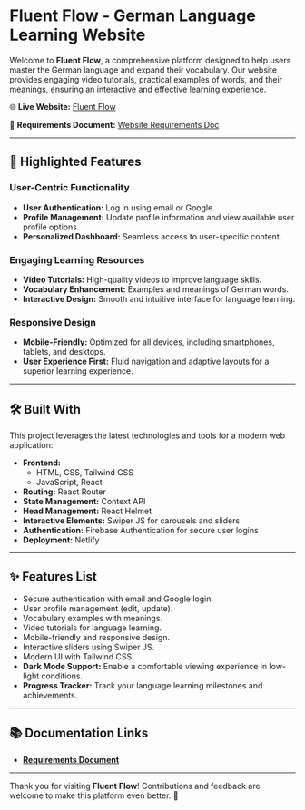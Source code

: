 # Fluent Flow - German Language Learning Website

Welcome to **Fluent Flow**, a comprehensive platform designed to help users master the German language and expand their vocabulary. Our website provides engaging video tutorials, practical examples of words, and their meanings, ensuring an interactive and effective learning experience.

🌐 **Live Website:** [Fluent Flow](https://fluent-flow.netlify.app/)

📄 **Requirements Document:** [Website Requirements Doc](https://docs.google.com/document/d/1uck_6gjiW22ytQMUEdznPxuxX4XB9wDz6fHJroTqCps/edit?tab=t.0)

---

## 🚀 Highlighted Features

### User-Centric Functionality
- **User Authentication:** Log in using email or Google.
- **Profile Management:** Update profile information and view available user profile options.
- **Personalized Dashboard:** Seamless access to user-specific content.

### Engaging Learning Resources
- **Video Tutorials:** High-quality videos to improve language skills.
- **Vocabulary Enhancement:** Examples and meanings of German words.
- **Interactive Design:** Smooth and intuitive interface for language learning.

### Responsive Design
- **Mobile-Friendly:** Optimized for all devices, including smartphones, tablets, and desktops.
- **User Experience First:** Fluid navigation and adaptive layouts for a superior learning experience.

---

## 🛠️ Built With

This project leverages the latest technologies and tools for a modern web application:
- **Frontend:**
  - HTML, CSS, Tailwind CSS
  - JavaScript, React
- **Routing:** React Router
- **State Management:** Context API
- **Head Management:** React Helmet
- **Interactive Elements:** Swiper JS for carousels and sliders
- **Authentication:** Firebase Authentication for secure user logins
- **Deployment:** Netlify

---

## ✨ Features List

- Secure authentication with email and Google login.
- User profile management (edit, update).
- Vocabulary examples with meanings.
- Video tutorials for language learning.
- Mobile-friendly and responsive design.
- Interactive sliders using Swiper JS.
- Modern UI with Tailwind CSS.
- **Dark Mode Support:** Enable a comfortable viewing experience in low-light conditions.
- **Progress Tracker:** Track your language learning milestones and achievements.

---

## 📚 Documentation Links

- **[Requirements Document](https://docs.google.com/document/d/1uck_6gjiW22ytQMUEdznPxuxX4XB9wDz6fHJroTqCps/edit?tab=t.0)**

---

Thank you for visiting **Fluent Flow**! Contributions and feedback are welcome to make this platform even better. 🌟
